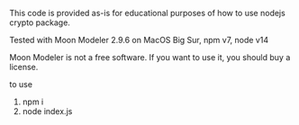 This code is provided as-is for educational purposes of how to use nodejs crypto package.

Tested with Moon Modeler 2.9.6 on MacOS Big Sur, npm v7, node v14

Moon Modeler is not a free software. If you want to use it, you should buy a license.

to use 
1. npm i 
2. node index.js <your product name like moon>
